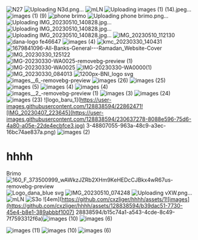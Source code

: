 ![N27](https://github.com/cxzliger/hhhh/assets/128838594/f232c56a-b1e4-49bf-bfd8-1c3b5186d895)
![Uploading N3d.png…]()
![mLN](https://github.com/cxzliger/hhhh/assets/128838594/352cec0f-629e-4ddb-b4f9-3496fd79051e)
![Uploading images (1) (14).jpeg…]()
![images (1) (9)](https://github.com/cxzliger/hhhh/assets/128838594/8d11e697-589f-4406-973d-8fbc8479685f)
![phone brimo](https://github.com/cxzliger/hhhh/assets/128838594/5ea663e7-f506-4375-babc-bbad9156b869)
![Uploading phone brimo.png…]()
![Uploading IMG_20230510_140828.jpg…]()
![Uploading IMG_20230510_140828.jpg…]()
![Uploading IMG_20230510_140828.jpg…]()
![IMG_20230510_112130](https://github.com/cxzliger/hhhh/assets/128838594/b79d55e6-7716-49dd-9771-e8b9a7168eef)
![dana-logo fe46647](https://github.com/cxzliger/hhhh/assets/128838594/b8f07b9f-6b47-4294-85b8-9504b96e2786)
![images (4)](https://user-images.githubusercontent.com/128838594/230635990-6f9b5517-66b4-4221-8ada-cb4f6a2f5070.png)
![kmc_20230330_140431](https://user-images.githubusercontent.com/128838594/228756386-49be58a2-4238-44fc-9ef6-41291474c5fa.jpg)
![1679841096-All-Banks-General---Ramadan_Website-Cover](https://user-images.githubusercontent.com/128838594/228746906-f7818fe6-70b9-437c-a005-e952e78c11e8.png)
![IMG_20230330_125122](https://user-images.githubusercontent.com/128838594/228742220-1e7e6e8c-4f94-4d04-871c-47dae1ec3248.jpg)
![IMG-20230330-WA0025-removebg-preview (1)](https://user-images.githubusercontent.com/128838594/228732463-ae00198e-b835-4f9a-9040-7ed902cc22af.png)
![IMG-20230330-WA0025](https://user-images.githubusercontent.com/128838594/228732248-66afdad7-4958-4753-b95e-5cf99e167070.jpg)
![IMG-20230330-WA0000(1)](https://user-images.githubusercontent.com/128838594/228717579-53035719-53b9-42f9-8f69-4cacea0b9354.jpg)
![IMG_20230330_084013](https://user-images.githubusercontent.com/128838594/228706035-86b66e80-5468-4648-a0ab-39d01d73119b.jpg)
![1200px-BNI_logo svg](https://user-images.githubusercontent.com/128838594/228646334-1220d0ac-e82a-447b-b8d8-04704e536c81.png)
![images__6_-removebg-preview](https://user-images.githubusercontent.com/128838594/228641969-dbc98687-a8e9-4562-889b-5af523943d69.png)
![images (26)](https://user-images.githubusercontent.com/128838594/228641987-876facd9-90bf-4dad-b2dc-a3fb1ec003c9.jpeg)
![images (25)](https://user-images.githubusercontent.com/128838594/228641994-1afcada8-c0f0-4ec7-a66b-14e80b678a6c.jpeg)
![images (5)](https://user-images.githubusercontent.com/128838594/228633285-9e3c6569-9d2d-4dc4-a692-c9b7abc2c763.png)
![images (4)](https://user-images.githubusercontent.com/128838594/228631514-c42a43e1-4841-462a-a0f2-7a0c81250f18.png)
![images (4)](https://user-images.githubusercontent.com/128838594/228631707-d39c67a1-9de4-42d6-9360-f5b947830d97.png)
![images__2_-removebg-preview (1)](https://user-images.githubusercontent.com/128838594/228629308-495c2d33-7ec0-45ae-bd47-bdd72bd17ae7.png)
![images (3)](https://user-images.githubusercontent.com/128838594/228626116-49132aee-c710-4bcb-ba47-18d085497106.png)
![images (24)](https://user-images.githubusercontent.com/128838594/228626124-5cc82f74-7c25-48c0-817d-ee6c81359a47.jpeg)
![images (23)](https://user-images.githubusercontent.com/128838594/228624696-7cd32862-6916-4e5d-b0f7-dc6a2fe7369f.jpeg)
![logo_baru_1](https://user-images.githubusercontent.com/128838594/22862471![IMG_20230407_223645](https://user-images.githubusercontent.com/128838594/230637278-8088e596-75d6-4a80-a05e-22de4ecbfce3.jpg)
3-48807055-963a-48c9-a3ec-16bc74ae837a.png)
![images (2)](https://user-images.githubusercontent.com/128838594/228624718-2b80a707-cce0-4685-9389-9a1c9b34d567.png)
# hhhh
Brimo
![160_F_373500999_wAWkzJZRb2XHm9KeHEDcCJBkx4wR67us-removebg-preview](https://user-images.githubusercontent.com/128838594/228630838-d6e96607-a153-4055-b99e-5dedfd1f0f24.png)
![Logo_dana_blue svg](https://user-images.githubusercontent.com/128838594/228728584-510c81fe-1a74-4d78-97c5-225bfb371136.png)
![IMG_20230510_074248](https://github.com/cxzliger/hhhh/assets/128838594/c5d0c269-c5d4-4e12-9ac0-e2e5d65d8e27)
![Uploading vXW.png…]()
![mLN](https://github.com/cxzliger/hhhh/assets/128838594/77676988-22bb-414b-97c7-40b53de3ff24)
![S3o](https://github.com/cxzliger/hhhh/assets/128838594/ce05ff53-2f5e-4541-b625-8408b20afd73)
![4em](https://github.com/cxzliger/hhhh/assets/1![images](https://github.com/cxzliger/hhhh/assets/128838594/b39dac51-7730-45e4-b8e1-389abbbf1007)
28838594/b15c74a1-a543-4cde-8c49-7f7593312f6a)![images (10)](https://github.com/cxzliger/hhhh/assets/128838594/c56268b0-55a6-4ef6-8c71-e75e45846172)
![images (6)](https://github.com/cxzliger/hhhh/assets/128838594/33e51766-02bc-438b-9968-dd4b5879b427)

![images (11)](https://github.com/cordteyy/hhhh/assets/133138708/2da0351f-5fd6-4547-883d-8c71950b47e8)
![images (10)](https://github.com/cordteyy/hhhh/assets/133138708/851fe86e-2a4a-4292-931f-c699115e7a1b)
![images (6)](https://github.com/cordteyy/hhhh/assets/133138708/766d4323-63d6-4b1f-a18a-263dff87db11)
